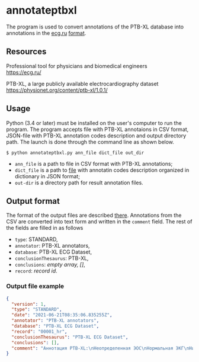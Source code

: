 # annotateptbxl

The program is used to convert annotations of the PTB-XL database into annotations in the [ecg.ru](ecg.ru) [format](https://github.com/mcsltd/ecganncompare/blob/master/docs/formats.md#input-files-format).

## Resources

Professional tool for physicians and biomedical engineers  
https://ecg.ru/

PTB-XL, a large publicly available electrocardiography dataset  
https://physionet.org/content/ptb-xl/1.0.1/

## Usage

Python (3.4 or later) must be installed on the user's computer to run the program. The program accepts file with PTB-XL annotaions in CSV format, JSON-file with PTB-XL annotation codes description and output directory path. The launch is done through the command line as shown below.

    $ python annotateptbxl.py ann_file dict_file out_dir

- `ann_file` is a path to file in CSV format with PTB-XL annotations;
- `dict_file` is a path to [file](./ptbxl-dict.json) with annotatin codes description organized in dictionary in JSON format;
- `out-dir` is a directory path for result annotation files.

## Output format

The format of the output files are described [there](https://github.com/mcsltd/ecganncompare/blob/master/docs/formats.md#input-files-format).
Annotations from the CSV are converted into text form and written in the `comment` field. The rest of the fields are filled in as follows
- `type`: STANDARD,
- `annotator`: PTB-XL annotators,
- `database`: PTB-XL ECG Dataset,
- `conclusionThesaurus`: PTB-XL,
- `conclusions`: _empty array, []_,
- `record`: _record id_.

### Output file example

```json
{
  "version": 1,
  "type": "STANDARD",
  "date": "2021-06-21T08:35:06.835255Z",
  "annotator": "PTB-XL annotators",
  "database": "PTB-XL ECG Dataset",
  "record": "00001_hr",
  "conclusionThesaurus": "PTB-XL ECG Dataset",
  "conclusions": [],
  "comment": "Аннотация PTB-XL:\nНеопределенная ЭОС\nНормальная ЭКГ\nНизкий вольтаж QRS\nСинусовый ритм\n\nPTB-XL annotation:\nUnknown axis\nNormal ECG\nLow QRS voltages in the frontal and horizontal leads\nSinus rhythm"
}
```
